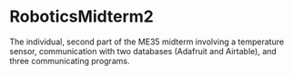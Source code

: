 # RoboticsMidterm2
The individual, second part of the ME35 midterm involving a temperature sensor, communication with two databases (Adafruit and Airtable), and three communicating programs.
